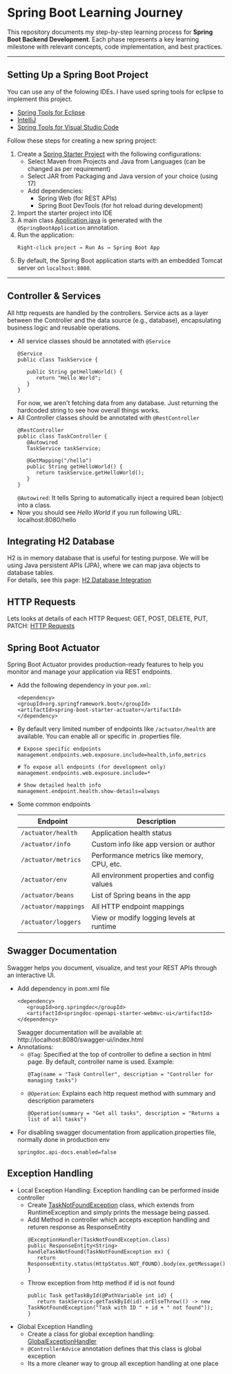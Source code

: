 # Spring Boot Learning Journey

This repository documents my step-by-step learning process for **Spring Boot Backend Development**. Each phase represents a key learning milestone with relevant concepts, code implementation, and best practices.

---

## Setting Up a Spring Boot Project

You can use any of the folowing IDEs. I have used spring tools for eclipse to implement this project.  
 - [Spring Tools for Eclipse](https://spring.io/tools)
 - [IntelliJ](https://www.jetbrains.com/idea/download/?section=windows) 
 - [Spring Tools for Visual Studio Code](https://spring.io/tools)

Follow these steps for creating a new spring project: 

1. Create a [Spring Starter Project](https://start.spring.io/) with the following configurations:
   - Select Maven from Projects and Java from Languages (can be changed as per requirement)
   - Select JAR from Packaging and Java version of your choice (using 17)
   - Add dependencies: 
      - Spring Web (for REST APIs)
      - Spring Boot DevTools (for hot reload during development)
2. Import the starter project into IDE
3. A main class [Application.java](./org.learning.spring.boot.learning/src/main/java/org/learning/spring/boot/learning/Application.java) is generated with the `@SpringBootApplication` annotation.
4. Run the application:
   ```
   Right-click project → Run As → Spring Boot App
   ```
5. By default, the Spring Boot application starts with an embedded Tomcat server on `localhost:8080`.

---
## Controller & Services

All http requests are handled by the controllers. Service acts as a layer between the Controller and the data source (e.g., database), encapsulating business logic and reusable operations.
 - All service classes should be annotated with `@Service`
   ```
   @Service
   public class TaskService {

      public String getHelloWorld() {
         return "Hello World";
      }
   }
   ```
   For now, we aren't fetching data from any database. Just returning the hardcoded string to see how overall things works. 
 - All Controller classes should be annotated with `@RestController`
   ```
   @RestController
   public class TaskController {
      @Autowired
      TaskService taskService;
      
      @GetMapping("/hello")
      public String getHelloWorld() {
         return taskService.getHelloWorld();
      }
   }
   ```
   `@Autowired`: It tells Spring to automatically inject a required bean (object) into a class.
 - Now  you should see _Hello World_ if you run following URL: localhost:8080/hello

 ## Integrating H2 Database

 H2 is in memory database that is useful for testing purpose. We will be using Java persistent APIs (JPA), where we can map java objects to database tables.   
 For details, see this page: [H2 Database Integration](./docs/h2-database-integration.md)

 ## HTTP Requests

 Lets looks at details of each HTTP Request: GET, POST, DELETE, PUT, PATCH: [HTTP Requests](./docs/http-requests.md)

 ## Spring Boot Actuator

Spring Boot Actuator provides production-ready features to help you monitor and manage your application via REST endpoints.

 - Add the following dependency in your `pom.xml`:

   ```
   <dependency>
   <groupId>org.springframework.boot</groupId>
   <artifactId>spring-boot-starter-actuator</artifactId>
   </dependency>
   ```
 - By default very limited number of endpoints like `/actuator/health` are available. You can enable all or specific in .properties file.
   ```
   # Expose specific endpoints
   management.endpoints.web.exposure.include=health,info,metrics

   # To expose all endpoints (for development only)
   management.endpoints.web.exposure.include=*

   # Show detailed health info
   management.endpoint.health.show-details=always
   ```
 - Some common endpoints  

   | Endpoint             | Description                                  |
   | -------------------- | -------------------------------------------- |
   | `/actuator/health`   | Application health status                    |
   | `/actuator/info`     | Custom info like app version or author       |
   | `/actuator/metrics`  | Performance metrics like memory, CPU, etc.   |
   | `/actuator/env`      | All environment properties and config values |
   | `/actuator/beans`    | List of Spring beans in the app              |
   | `/actuator/mappings` | All HTTP endpoint mappings                   |
   | `/actuator/loggers`  | View or modify logging levels at runtime     |

## Swagger Documentation  
Swagger helps you document, visualize, and test your REST APIs through an interactive UI.
- Add dependency in pom.xml file
   ```
   <dependency>
      <groupId>org.springdoc</groupId>
      <artifactId>springdoc-openapi-starter-webmvc-ui</artifactId>
   </dependency>
   ```
   Swagger documentation will be available at: http://localhost:8080/swagger-ui/index.html
 - Annotations:
     - `@Tag`: Specified at the top of controller to define a section in html page. By default, controller name is used. Example: 
         ```
         @Tag(name = "Task Controller", description = "Controller for managing tasks")
         ```
     - `@Operation`: Explains each http request method with summary and description parameters
         ```
         @Operation(summary = "Get all tasks", description = "Returns a list of all tasks")
         ```
 - For disabling swagger documentation from application.properties file, normally done in production env
   ```
   springdoc.api-docs.enabled=false
   ```

## Exception Handling

 - Local Exception Handling:
   Exception handling can be performed inside controller
      - Create [TaskNotFoundException](org.learning.spring.boot.learning/src/main/java/org/learning/spring/boot/learning/exceptions/TaskNotFoundException.java) class, which extends from RuntimeException and simply prints the message being passed. 
      - Add Method in controller which accepts exception handling and returen response as ResponseEntity
         ```
         @ExceptionHandler(TaskNotFoundException.class)
         public ResponseEntity<String> handleTaskNotFound(TaskNotFoundException ex) {
            return ResponseEntity.status(HttpStatus.NOT_FOUND).body(ex.getMessage());
         }
         ``` 
      - Throw exception from http method if id is not found
         ```
         public Task getTaskById(@PathVariable int id) {
            return taskService.getTaskById(id).orElseThrow(() -> new TaskNotFoundException("Task with ID " + id + " not found"));
         }
         ```
- Global Exception Handling  
   - Create a class for global exception handling: [GlobalExceptionHandler](org.learning.spring.boot.learning/src/main/java/org/learning/spring/boot/learning/exceptions/GlobalExceptionHandler.java)
    - `@ControllerAdvice` annotation defines that this class is global exception
    - Its a more cleaner way to group all exception handling at one place
